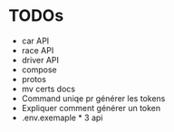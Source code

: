 # TODOs
- car API
- race API
- driver API
- compose
- protos
- mv certs docs
- Command uniqe pr générer les tokens
- Expliquer comment générer un token
- .env.exemaple * 3 api
